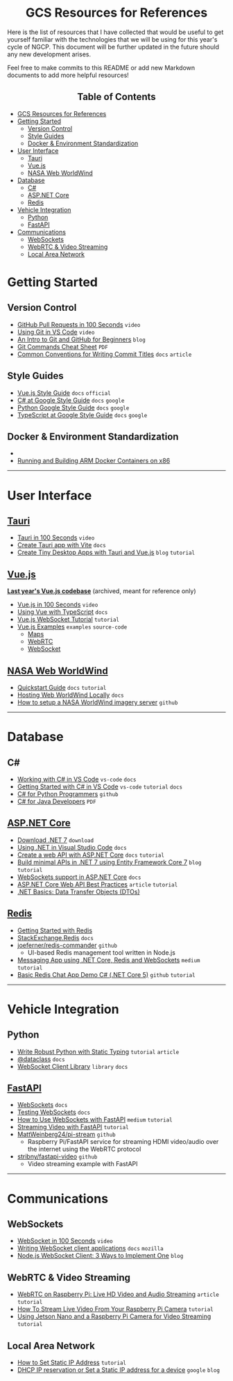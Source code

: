 <div align='center'>

# GCS Resources for References
</div>


Here is the list of resources that I have collected that would be useful to get yourself familiar with the technologies that we will be using for this year's cycle of NGCP. This document will be further updated in the future should any new development arises. 

Feel free to make commits to this README or add new Markdown documents to add more helpful resources!

<h2 align='center'>Table of Contents</h2>


- [GCS Resources for References](#gcs-resources-for-references)
- [Getting Started](#getting-started)
  - [Version Control](#version-control)
  - [Style Guides](#style-guides)
  - [Docker \& Environment Standardization](#docker--environment-standardization)
- [User Interface](#user-interface)
  - [Tauri](#tauri)
  - [Vue.js](#vuejs)
  - [NASA Web WorldWind](#nasa-web-worldwind)
- [Database](#database)
  - [C#](#c)
  - [ASP.NET Core](#aspnet-core)
  - [Redis](#redis)
- [Vehicle Integration](#vehicle-integration)
  - [Python](#python)
  - [FastAPI](#fastapi)
- [Communications](#communications)
  - [WebSockets](#websockets)
  - [WebRTC \& Video Streaming](#webrtc--video-streaming)
  - [Local Area Network](#local-area-network)


# Getting Started
## Version Control
* [GitHub Pull Requests in 100 Seconds](https://www.youtube.com/watch?v=8lGpZkjnkt4) `video`
* [Using Git in VS Code](https://www.youtube.com/watch?v=lYiE5lBS13E) `video`
* [An Intro to Git and GitHub for Beginners](https://product.hubspot.com/blog/git-and-github-tutorial-for-beginners) `blog`
* [Git Commands Cheat Sheet](https://education.github.com/git-cheat-sheet-education.pdf) `PDF`
* [Common Conventions for Writing Commit Titles](https://www.conventionalcommits.org/en/v1.0.0-beta.2/) `docs` `article`

## Style Guides
* [Vue.js Style Guide](https://v2.vuejs.org/v2/style-guide/?redirect=true) `docs` `official`
* [C# at Google Style Guide](https://google.github.io/styleguide/csharp-style.html) `docs` `google`
* [Python Google Style Guide](https://google.github.io/styleguide/pyguide.html) `docs` `google`
* [TypeScript at Google Style Guide](https://google.github.io/styleguide/tsguide.html) `docs` `google`

## Docker & Environment Standardization
* 
* [Running and Building ARM Docker Containers on x86](https://www.stereolabs.com/docs/docker/building-arm-container-on-x86/)

---
# User Interface
## [Tauri](https://tauri.app)
* [Tauri in 100 Seconds](https://www.youtube.com/watch?v=-X8evddpu7M) `video`
* [Create Tauri app with Vite](https://tauri.app/v1/guides/getting-started/setup/vite/) `docs`
* [Create Tiny Desktop Apps with Tauri and Vue.js](https://www.smashingmagazine.com/2020/07/tiny-desktop-apps-tauri-vuejs/) `blog` `tutorial` 

## [Vue.js](https://vuejs.org/guide/introduction.html)
[**Last year's Vue.js codebase**](https://github.com/NGCP-GCS-22-23/Front-End) (archived, meant for reference only)
* [Vue.js in 100 Seconds](https://www.youtube.com/watch?v=nhBVL41-_Cw) `video`
* [Using Vue with TypeScript](https://vuejs.org/guide/typescript/overview.html) `docs`
* [Vue.js WebSocket Tutorial](https://tutorialedge.net/javascript/vuejs/vuejs-websocket-tutorial/) `tutorial`
* [Vue.js Examples](https://vuejsexamples.com/) `examples` `source-code`
  * [Maps](https://vuejsexamples.com/tag/maps/)
  * [WebRTC](https://vuejsexamples.com/tag/webrtc/)
  * [WebSocket](https://vuejsexamples.com/tag/websocket/)

## [NASA Web WorldWind](https://worldwind.arc.nasa.gov/web/)
* [Quickstart Guide](https://worldwind.arc.nasa.gov/web/get-started/#anchor) `docs` `tutorial`
* [Hosting Web WorldWind Locally](https://worldwind.arc.nasa.gov/web/tutorials/offline-example/) `docs`
* [How to setup a NASA WorldWind imagery server](https://gist.github.com/emxsys/f8c7a8dd5cf0060387ce50aa3f186bac) `github` 

---
# Database
## C#
* [Working with C# in VS Code](https://code.visualstudio.com/docs/languages/csharp) `vs-code` `docs`
* [Getting Started with C# in VS Code](https://code.visualstudio.com/docs/csharp/get-started) `vs-code` `tutorial` `docs` 
* [C# for Python Programmers](https://gist.github.com/mrkline/8302959) `github`
* [C# for Java Developers](https://download.microsoft.com/download/D/E/E/DEE91FC0-7AA9-4F6E-9FFA-8658AA0FA080/CSharp%20for%20Java%20Developers%20-%20Cheat%20Sheet.pdf) `PDF`

## [ASP.NET Core](https://learn.microsoft.com/en-us/aspnet/core/web-api/?view=aspnetcore-7.0)
* [Download .NET 7](https://dotnet.microsoft.com/en-us/download) `download`
* [Using .NET in Visual Studio Code](https://code.visualstudio.com/docs/languages/dotnet) `docs`
* [Create a web API with ASP.NET Core](https://learn.microsoft.com/en-us/aspnet/core/tutorials/first-web-api?view=aspnetcore-7.0&tabs=visual-studio)  `docs` `tutorial`
* [Build minimal APIs in .NET 7 using Entity Framework Core 7](https://www.c-sharpcorner.com/article/build-minimal-apis-in-net-7-using-entity-framework-core-7/) `blog` `tutorial`
* [WebSockets support in ASP.NET Core](https://learn.microsoft.com/en-us/aspnet/core/fundamentals/websockets?view=aspnetcore-7.0) `docs`
* [ASP.NET Core Web API Best Practices](https://code-maze.com/aspnetcore-webapi-best-practices/) `article` `tutorial`
* [.NET Basics: Data Transfer Objects (DTOs)](https://www.telerik.com/blogs/dotnet-basics-dto-data-transfer-object#:~:text=What%20Is%20a%20DTO%3F,in%20itself%20any%20business%20logic.)

## [Redis](https://redis.io/docs/)
* [Getting Started with Redis](https://redis.io/docs/getting-started/)
* [StackExchange.Redis](https://stackexchange.github.io/StackExchange.Redis/) `docs`
* [joeferner/redis-commander](https://github.com/joeferner/redis-commander) `github`
  * UI-based Redis management tool written in Node.js
* [Messaging App using .NET Core, Redis and WebSockets](https://bercovici-adrian-simon.medium.com/ctesiphon-chat-application-using-net-redis-pub-sub-and-websockets-bd12b8032f8b) `medium` `tutorial`
* [Basic Redis Chat App Demo C# (.NET Core 5)](https://github.com/redis-developer/basic-redis-chat-app-demo-dotnet) `github` `tutorial`

---
# Vehicle Integration
## Python
* [Write Robust Python with Static Typing](https://towardsdatascience.com/data-science-write-robust-python-with-static-typing-c71b9c9c8044) `tutorial` `article`
* [@dataclass](https://docs.python.org/3/library/dataclasses.html) `docs`
* [WebSocket Client Library](https://websockets.readthedocs.io/en/stable/) `library` `docs`

## [FastAPI](https://fastapi.tiangolo.com)
* [WebSockets](https://fastapi.tiangolo.com/advanced/websockets/) `docs`
* [Testing WebSockets](https://fastapi.tiangolo.com/advanced/testing-websockets/?h=websocket) `docs`
* [How to Use WebSockets with FastAPI](https://medium.com/vacatronics/how-to-use-websocket-with-fastapi-8460db1c074) `medium` `tutorial`
* [Streaming Video with FastAPI](https://stribny.name/blog/fastapi-video/) `tutorial` 
* [MattWeinberg24/pi-stream](https://github.com/MattWeinberg24/pi-stream) `github`
  * Raspberry Pi/FastAPI service for streaming HDMI video/audio over the internet using the WebRTC protocol
* [stribny/fastapi-video](https://github.com/stribny/fastapi-video) `github`
  * Video streaming example with FastAPI

---
# Communications
## WebSockets
* [WebSocket in 100 Seconds](https://www.youtube.com/watch?v=1BfCnjr_Vjg) `video`
* [Writing WebSocket client applications](https://developer.mozilla.org/en-US/docs/Web/API/WebSockets_API/Writing_WebSocket_client_applications) `docs` `mozilla`
* [Node.js WebSocket Client: 3 Ways to Implement One](https://stateful.com/blog/nodejs-websocket-client) `blog`

## WebRTC & Video Streaming
* [WebRTC on Raspberry Pi: Live HD Video and Audio Streaming](https://www.highvoltagecode.com/post/webrtc-on-raspberry-pi-live-hd-video-and-audio-streaming) `article` `tutorial`
* [How To Stream Live Video From Your Raspberry Pi Camera](https://www.tomshardware.com/how-to/stream-live-video-raspberry-pi) `tutorial`
* [Using Jetson Nano and a Raspberry Pi Camera for Video Streaming](https://maker.pro/nvidia-jetson/tutorial/streaming-real-time-video-from-rpi-camera-to-browser-on-jetson-nano-with-flask) `tutorial`

## Local Area Network
* [How to Set Static IP Address](https://www.trendnet.com/press/resource-library/how-to-set-static-ip-address) `tutorial`
* [DHCP IP reservation or Set a Static IP address for a device](https://support.google.com/googlenest/answer/6274660?hl=en) `google` `blog`